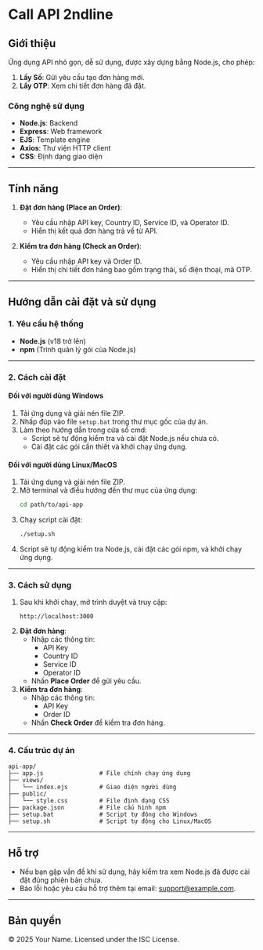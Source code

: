 
# **Call API 2ndline**

## **Giới thiệu**
Ứng dụng API nhỏ gọn, dễ sử dụng, được xây dựng bằng Node.js, cho phép:
1. **Lấy Số**: Gửi yêu cầu tạo đơn hàng mới.
2. **Lấy OTP**: Xem chi tiết đơn hàng đã đặt.

### **Công nghệ sử dụng**
- **Node.js**: Backend
- **Express**: Web framework
- **EJS**: Template engine
- **Axios**: Thư viện HTTP client
- **CSS**: Định dạng giao diện

---

## **Tính năng**
1. **Đặt đơn hàng (Place an Order)**:
   - Yêu cầu nhập API key, Country ID, Service ID, và Operator ID.
   - Hiển thị kết quả đơn hàng trả về từ API.

2. **Kiểm tra đơn hàng (Check an Order)**:
   - Yêu cầu nhập API key và Order ID.
   - Hiển thị chi tiết đơn hàng bao gồm trạng thái, số điện thoại, mã OTP.

---

## **Hướng dẫn cài đặt và sử dụng**

### **1. Yêu cầu hệ thống**
- **Node.js** (v18 trở lên)
- **npm** (Trình quản lý gói của Node.js)

---

### **2. Cách cài đặt**

#### **Đối với người dùng Windows**
1. Tải ứng dụng và giải nén file ZIP.
2. Nhấp đúp vào file `setup.bat` trong thư mục gốc của dự án.
3. Làm theo hướng dẫn trong cửa sổ cmd:
   - Script sẽ tự động kiểm tra và cài đặt Node.js nếu chưa có.
   - Cài đặt các gói cần thiết và khởi chạy ứng dụng.

#### **Đối với người dùng Linux/MacOS**
1. Tải ứng dụng và giải nén file ZIP.
2. Mở terminal và điều hướng đến thư mục của ứng dụng:
   ```bash
   cd path/to/api-app
   ```
3. Chạy script cài đặt:
   ```bash
   ./setup.sh
   ```
4. Script sẽ tự động kiểm tra Node.js, cài đặt các gói npm, và khởi chạy ứng dụng.

---

### **3. Cách sử dụng**
1. Sau khi khởi chạy, mở trình duyệt và truy cập:
   ```
   http://localhost:3000
   ```
2. **Đặt đơn hàng**:
   - Nhập các thông tin:
     - API Key
     - Country ID
     - Service ID
     - Operator ID
   - Nhấn **Place Order** để gửi yêu cầu.
3. **Kiểm tra đơn hàng**:
   - Nhập các thông tin:
     - API Key
     - Order ID
   - Nhấn **Check Order** để kiểm tra đơn hàng.

---

### **4. Cấu trúc dự án**
```
api-app/
├── app.js                # File chính chạy ứng dụng
├── views/
│   └── index.ejs         # Giao diện người dùng
├── public/
│   └── style.css         # File định dạng CSS
├── package.json          # File cấu hình npm
├── setup.bat             # Script tự động cho Windows
├── setup.sh              # Script tự động cho Linux/MacOS
```

---

## **Hỗ trợ**
- Nếu bạn gặp vấn đề khi sử dụng, hãy kiểm tra xem Node.js đã được cài đặt đúng phiên bản chưa.
- Báo lỗi hoặc yêu cầu hỗ trợ thêm tại email: [support@example.com](mailto:support@example.com).

---

## **Bản quyền**
© 2025 Your Name. Licensed under the ISC License.
